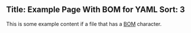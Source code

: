 ﻿Title: Example Page With BOM for YAML
Sort: 3
---

This is some example content if a file that has a [BOM](https://en.wikipedia.org/wiki/Byte_order_mark) character.